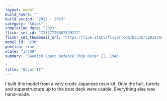```yaml
---
layout: model
build_hours: ""
build_period: "2022 - 2023"
category: "Ships"
completion_date: "2023"
flickr_set_id: "72177720307529277"
flickr_set_thumbnail_url: "https://live.staticflickr.com/65535/52820765899_8137b2da22_m.jpg"
model_id: "230"
publish: true
scale: "1/700"
summary: "Swedish Coast Defence Ship Oscar II, 1940

"
title: "Oscar II"
---
```


I built this model from a very crude Japanese resin kit. Only the hull, turrets and superstructure up to the boat deck were usable. Everything else was hand-made.

